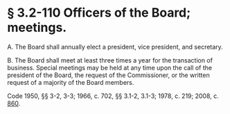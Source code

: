 # § 3.2-110 Officers of the Board; meetings.

<p>A. The Board shall annually elect a president, vice president, and secretary.</p><p>B. The Board shall meet at least three times a year for the transaction of business. Special meetings may be held at any time upon the call of the president of the Board, the request of the Commissioner, or the written request of a majority of the Board members.</p><p>Code 1950, §§ 3-2, 3-3; 1966, c. 702, §§ 3.1-2, 3.1-3; 1978, c. 219; 2008, c. <a href='http://lis.virginia.gov/cgi-bin/legp604.exe?081+ful+CHAP0860'>860</a>.</p>